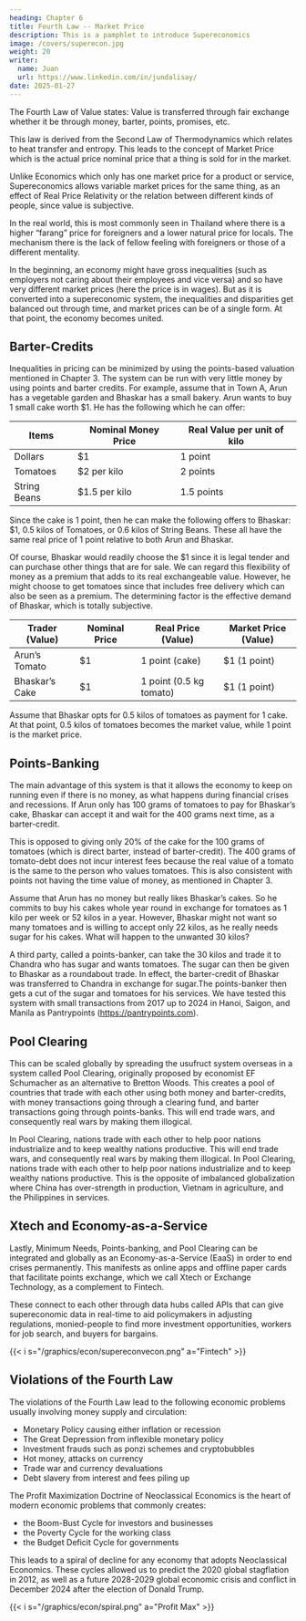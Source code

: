 ```yaml
---
heading: Chapter 6
title: Fourth Law -- Market Price
description: This is a pamphlet to introduce Supereconomics
image: /covers/superecon.jpg
weight: 20
writer:
  name: Juan
  url: https://www.linkedin.com/in/jundalisay/
date: 2025-01-27
---
```




The Fourth Law of Value states: Value is transferred through fair exchange whether it be through money, barter, points, promises, etc. 

This law is derived from the Second Law of Thermodynamics which relates to heat transfer and entropy. This leads to the concept of Market Price which is the actual price nominal price that a thing is sold for in the market.

Unlike Economics which only has one market price for a product or service, Supereconomics allows variable market prices for the same thing, as an effect of Real Price Relativity or the relation between different kinds of people, since value is subjective. 

In the real world, this is most commonly seen in Thailand where there is a higher “farang” price for foreigners and a lower natural price for locals. The mechanism there is the lack of fellow feeling with foreigners or those of a different mentality. 

In the beginning, an economy might have gross inequalities (such as employers not caring about their employees and vice versa) and so have very different market prices (here the price is in wages). But as it is converted into a supereconomic system, the inequalities and disparities get balanced out through time, and market prices can be of a single form. At that point, the economy becomes united.


## Barter-Credits

Inequalities in pricing can be minimized by using the points-based valuation mentioned in Chapter 3. The system can be run with very little money by using points and barter credits. For example, assume that in Town A, Arun has a vegetable garden and Bhaskar has a small bakery. Arun wants to buy 1 small cake worth $1. He has the following which he can offer:

Items | Nominal Money Price | Real Value per unit of kilo
--- | --- | ---
Dollars | $1 | 1 point
Tomatoes | $2 per kilo | 2 points
String Beans | $1.5 per kilo | 1.5 points


Since the cake is 1 point, then he can make the following offers to Bhaskar: $1, 0.5 kilos of Tomatoes, or 0.6 kilos of String Beans. These all have the same real price of 1 point relative to both Arun and Bhaskar. 

Of course, Bhaskar would readily choose the $1 since it is legal tender and can purchase other things that are for sale. We can regard this flexibility of money as a premium that adds to its real exchangeable value. However, he might choose to get tomatoes since that includes free delivery which can also be seen as a premium. The determining factor is the effective demand of Bhaskar, which is totally subjective.

Trader (Value) |  Nominal Price | Real Price (Value)  | Market Price (Value)
--- | --- | --- | ---
Arun’s Tomato | $1 | 1 point (cake) | $1 (1 point)
Bhaskar’s Cake | $1 | 1 point (0.5 kg tomato) | $1 (1 point)


Assume that Bhaskar opts for 0.5 kilos of tomatoes as payment for 1 cake. At that point, 0.5 kilos of tomatoes becomes the market value, while 1 point is the market price. 


## Points-Banking

The main advantage of this system is that it allows the economy to keep on running even if there is no money, as what happens during financial crises and recessions. If Arun only has 100 grams of tomatoes to pay for Bhaskar’s cake, Bhaskar can accept it and wait for the 400 grams next time, as a barter-credit.

This is opposed to giving only 20% of the cake for the 100 grams of tomatoes (which is direct barter, instead of barter-credit). The 400 grams of tomato-debt does not incur interest fees because the real value of a tomato is the same to the person who values tomatoes. This is also consistent with points not having the time value of money, as mentioned in Chapter 3. 

Assume that Arun has no money but really likes Bhaskar’s cakes. So he commits to buy his cakes whole year round in exchange for tomatoes as 1 kilo per week or 52 kilos in a year. However, Bhaskar might not want so many tomatoes and is willing to accept only 22 kilos, as he really needs sugar for his cakes. What will happen to the unwanted 30 kilos?

A third party, called a points-banker, can take the 30 kilos and trade it to Chandra who has sugar and wants tomatoes. The sugar can then be given to Bhaskar as a roundabout trade. In effect, the barter-credit of Bhaskar was transferred to Chandra in exchange for sugar.The points-banker then gets a cut of the sugar and tomatoes for his services. We have tested this system with small transactions from 2017 up to 2024 in Hanoi, Saigon, and Manila as Pantrypoints (https://pantrypoints.com).





## Pool Clearing

This can be scaled globally by spreading the usufruct system overseas in a system called Pool Clearing, originally proposed by economist EF Schumacher as an alternative to Bretton Woods. This creates a pool of countries that trade with each other using both money and barter-credits, with money transactions going through a clearing fund, and barter transactions going through points-banks. This will end trade wars, and consequently real wars by making them illogical. 

In Pool Clearing, nations trade with each other to help poor nations industrialize and to keep wealthy nations productive. This will end trade wars, and consequently real wars by making them illogical. In Pool Clearing, nations trade with each other to help poor nations industrialize and to keep wealthy nations productive. This is the opposite of imbalanced globalization where China has over-strength in production, Vietnam in agriculture, and the Philippines in services.


## Xtech and Economy-as-a-Service

Lastly, Minimum Needs, Points-banking, and Pool Clearing can be integrated and globally as an Economy-as-a-Service (EaaS) in 
order to end crises permanently. This manifests as online apps and offline paper cards that facilitate points exchange, which we call Xtech or Exchange Technology, as a complement to Fintech.

These connect to each other through data hubs called APIs that can give supereconomic data in real-time to aid policymakers in adjusting regulations, monied-people to find more investment opportunities, workers for job search, and buyers for bargains.

{{< i s="/graphics/econ/supereconvecon.png" a="Fintech"  >}}


## Violations of the Fourth Law

The violations of the Fourth Law lead to the following economic problems usually involving money supply and circulation:
- Monetary Policy causing either inflation or recession
- The Great Depression from inflexible monetary policy
- Investment frauds such as ponzi schemes and cryptobubbles  
- Hot money, attacks on currency 
- Trade war and currency devaluations
- Debt slavery from interest and fees piling up

The Profit Maximization Doctrine of Neoclassical Economics is the heart of modern economic problems that commonly creates:
- the Boom-Bust Cycle for investors and businesses
- the Poverty Cycle for the working class
- the Budget Deficit Cycle for governments

This leads to a spiral of decline for any economy that adopts  Neoclassical Economics. These cycles allowed us to predict the 2020 global stagflation in 2012, as well as a future 2028-2029 global economic crisis and conflict in December 2024 after the election of Donald Trump.

{{< i s="/graphics/econ/spiral.png" a="Profit Max"  >}}
